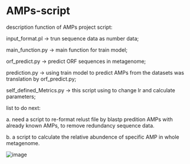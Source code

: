 # AMPs-script
description function of AMPs project script:

input_format.pl -> trun sequence data as number data;

main_function.py -> main function for train model;

orf_predict.py -> predict ORF sequences in metagenome;

prediction.py -> using train model to predict AMPs from the datasets was translation by orf_predict.py;

self_defined_Metrics.py -> this script using to change lr and calculate parameters;

list to do next:

a. need a script to re-format relust file by blastp predition AMPs with already known AMPs, to remove redundancy sequence data.

b. a script to calculate the relative abundence of specific AMP in whole metagenome.

![image](http://github.com/mayuefine/raw/master/1546572235833.jpg)

